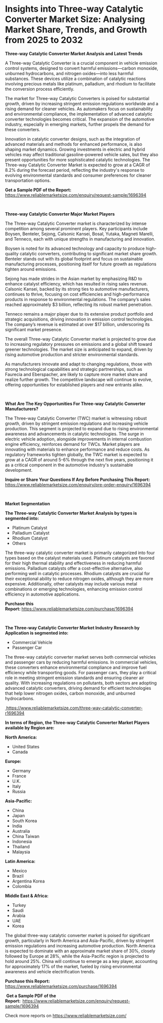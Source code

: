 <p><h1>Insights into Three-way Catalytic Converter Market Size: Analysing Market Share, Trends, and Growth from 2025 to 2032</h1></p><p><strong>Three-way Catalytic Converter Market Analysis and Latest Trends</strong></p>
<p><p>A Three-way Catalytic Converter is a crucial component in vehicle emission control systems, designed to convert harmful emissions—carbon monoxide, unburned hydrocarbons, and nitrogen oxides—into less harmful substances. These devices utilize a combination of catalytic reactions involving precious metals like platinum, palladium, and rhodium to facilitate the conversion process efficiently. </p><p>The market for Three-way Catalytic Converters is poised for substantial growth, driven by increasing stringent emission regulations worldwide and a rising demand for cleaner vehicles. As automakers focus on sustainability and environmental compliance, the implementation of advanced catalytic converter technologies becomes critical. The expansion of the automotive industry, especially in emerging markets, further propels the demand for these converters.</p><p>Innovation in catalytic converter designs, such as the integration of advanced materials and methods for enhanced performance, is also shaping market dynamics. Growing investments in electric and hybrid vehicles may affect traditional gasoline-powered vehicle sales, but they also present opportunities for more sophisticated catalytic technologies. The Three-way Catalytic Converter Market is expected to grow at a CAGR of 8.2% during the forecast period, reflecting the industry's response to evolving environmental standards and consumer preferences for cleaner transportation options.</p></p>
<p><strong>Get a Sample PDF of the Report:&nbsp;</strong> <a href="https://www.reliablemarketsize.com/enquiry/request-sample/1696394?utm_campaign=2744&utm_medium=2&utm_source=Github&utm_content=ia&utm_term=27032025&utm_id=three-way-catalytic-converter">https://www.reliablemarketsize.com/enquiry/request-sample/1696394</a></p>
<p>&nbsp;</p>
<p><strong>Three-way Catalytic Converter Major Market Players</strong></p>
<p><p>The Three-way Catalytic Converter market is characterized by intense competition among several prominent players. Key participants include Boysen, Benteler, Sejong, Calsonic Kansei, Bosal, Yutaka, Magneti Marelli, and Tenneco, each with unique strengths in manufacturing and innovation.</p><p>Boysen is noted for its advanced technology and capacity to produce high-quality catalytic converters, contributing to significant market share growth. Benteler stands out with its global footprint and focus on sustainable manufacturing processes, positioning itself for future growth as regulations tighten around emissions.</p><p>Sejong has made strides in the Asian market by emphasizing R&D to enhance catalyst efficiency, which has resulted in rising sales revenue. Calsonic Kansei, backed by its strong ties to automotive manufacturers, continues to thrive, focusing on cost efficiencies and high-performance products in response to environmental regulations. The company’s sales reached approximately $3 billion, reflecting its robust market penetration.</p><p>Tenneco remains a major player due to its extensive product portfolio and strategic acquisitions, driving innovation in emission control technologies. The company’s revenue is estimated at over $17 billion, underscoring its significant market presence.</p><p>The overall Three-way Catalytic Converter market is projected to grow due to increasing regulatory pressures on emissions and a global shift toward greener technologies. The market size is anticipated to expand, driven by rising automotive production and stricter environmental standards.</p><p>As manufacturers innovate and adapt to changing regulations, those with strong technological capabilities and strategic partnerships, such as Faurecia and Eberspacher, are likely to capture more market share and realize further growth. The competitive landscape will continue to evolve, offering opportunities for established players and new entrants alike.</p></p>
<p>&nbsp;</p>
<p><strong>What Are The Key Opportunities For Three-way Catalytic Converter Manufacturers?</strong></p>
<p><p>The Three-way Catalytic Converter (TWC) market is witnessing robust growth, driven by stringent emission regulations and increasing vehicle production. This segment is projected to expand due to rising environmental awareness and advancements in catalytic technologies. The surge in electric vehicle adoption, alongside improvements in internal combustion engine efficiency, reinforces demand for TWCs. Market players are innovating with materials to enhance performance and reduce costs. As regulatory frameworks tighten globally, the TWC market is expected to grow at a CAGR of around 5-6% through the next five years, positioning it as a critical component in the automotive industry's sustainable development.</p></p>
<p><strong>Inquire or Share Your Questions If Any Before Purchasing This Report:</strong> <a href="https://www.reliablemarketsize.com/enquiry/pre-order-enquiry/1696394?utm_campaign=2744&utm_medium=2&utm_source=Github&utm_content=ia&utm_term=27032025&utm_id=three-way-catalytic-converter">https://www.reliablemarketsize.com/enquiry/pre-order-enquiry/1696394</a></p>
<p>&nbsp;</p>
<p><strong>Market Segmentation</strong></p>
<p><strong>The Three-way Catalytic Converter Market Analysis by types is segmented into:</strong></p>
<p><ul><li>Platinum Catalyst</li><li>Palladium Catalyst</li><li>Rhodium Catalyst</li><li>Others</li></ul></p>
<p><p>The three-way catalytic converter market is primarily categorized into four types based on the catalyst materials used. Platinum catalysts are favored for their high thermal stability and effectiveness in reducing harmful emissions. Palladium catalysts offer a cost-effective alternative, also performing well in catalytic processes. Rhodium catalysts are crucial for their exceptional ability to reduce nitrogen oxides, although they are more expensive. Additionally, other catalysts may include various metal combinations or emerging technologies, enhancing emission control efficiency in automotive applications.</p></p>
<p><strong>Purchase this Report:&nbsp;</strong><a href="https://www.reliablemarketsize.com/purchase/1696394?utm_campaign=2744&utm_medium=2&utm_source=Github&utm_content=ia&utm_term=27032025&utm_id=three-way-catalytic-converter">https://www.reliablemarketsize.com/purchase/1696394</a></p>
<p>&nbsp;</p>
<p><strong>The Three-way Catalytic Converter Market Industry Research by Application is segmented into:</strong></p>
<p><ul><li>Commercial Vehicle</li><li>Passenger Car</li></ul></p>
<p><p>The three-way catalytic converter market serves both commercial vehicles and passenger cars by reducing harmful emissions. In commercial vehicles, these converters enhance environmental compliance and improve fuel efficiency while transporting goods. For passenger cars, they play a critical role in meeting stringent emission standards and ensuring cleaner air quality. With increasing regulations on pollutants, both sectors are adopting advanced catalytic converters, driving demand for efficient technologies that help lower nitrogen oxides, carbon monoxide, and unburned hydrocarbons.</p></p>
<p><a href="https://www.reliablemarketsize.com/three-way-catalytic-converter-r1696394?utm_campaign=2744&utm_medium=2&utm_source=Github&utm_content=ia&utm_term=27032025&utm_id=three-way-catalytic-converter">&nbsp;https://www.reliablemarketsize.com/three-way-catalytic-converter-r1696394</a></p>
<p><strong>In terms of Region, the Three-way Catalytic Converter Market Players available by Region are:</strong></p>
<p>
    <p> <strong> North America: </strong>
        <ul>
            <li>United States</li>
            <li>Canada</li>
        </ul>
        </p> 
    <p> <strong> Europe: </strong>
        <ul>
            <li>Germany</li>
            <li>France</li>
            <li>U.K.</li>
            <li>Italy</li>
            <li>Russia</li>
        </ul>
        </p> 
    <p> <strong> Asia-Pacific: </strong>
        <ul>
            <li>China</li>
            <li>Japan</li>
            <li>South Korea</li>
            <li>India</li>
            <li>Australia</li>
            <li>China Taiwan</li>
            <li>Indonesia</li>
            <li>Thailand</li>
            <li>Malaysia</li>
        </ul>
        </p> 
    <p> <strong> Latin America: </strong>
        <ul>
            <li>Mexico</li>
            <li>Brazil</li>
            <li>Argentina Korea</li>
            <li>Colombia</li>
        </ul>
        </p> 
    <p> <strong> Middle East & Africa: </strong>
        <ul>
            <li>Turkey</li>
            <li>Saudi</li>
            <li>Arabia</li>
            <li>UAE</li>
            <li>Korea</li>
        </ul>
    </p>
    </p>
<p><p>The global three-way catalytic converter market is poised for significant growth, particularly in North America and Asia-Pacific, driven by stringent emission regulations and increasing automotive production. North America is expected to dominate with an approximate market share of 30%, closely followed by Europe at 28%, while the Asia-Pacific region is projected to hold around 25%. China will continue to emerge as a key player, accounting for approximately 17% of the market, fueled by rising environmental awareness and vehicle electrification trends.</p></p>
<p><strong>Purchase this Report: </strong><a href="https://www.reliablemarketsize.com/purchase/1696394?utm_campaign=2744&utm_medium=2&utm_source=Github&utm_content=ia&utm_term=27032025&utm_id=three-way-catalytic-converter">https://www.reliablemarketsize.com/purchase/1696394</a></p>
<p>&nbsp;<strong>Get a Sample PDF of the Report:&nbsp;&nbsp;</strong><a href="https://www.reliablemarketsize.com/enquiry/request-sample/1696394?utm_campaign=2744&utm_medium=2&utm_source=Github&utm_content=ia&utm_term=27032025&utm_id=three-way-catalytic-converter">https://www.reliablemarketsize.com/enquiry/request-sample/1696394</a></p>
<p><strong></strong></p>
<p>Check more reports on <a href="https://www.reliablemarketsize.com/?utm_campaign=2744&utm_medium=2&utm_source=Github&utm_content=ia&utm_term=27032025&utm_id=three-way-catalytic-converter">https://www.reliablemarketsize.com/</a></p>
